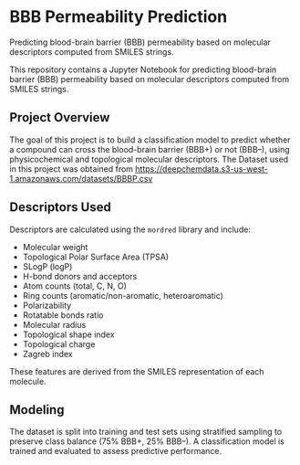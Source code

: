 # BBB Permeability Prediction
Predicting blood-brain barrier (BBB) permeability based on molecular descriptors computed from SMILES strings.

This repository contains a Jupyter Notebook for predicting blood-brain barrier (BBB) permeability based on molecular descriptors computed from SMILES strings.


## Project Overview

The goal of this project is to build a classification model to predict whether a compound can cross the blood-brain barrier (BBB+) or not (BBB–), using physicochemical and topological molecular descriptors. The Dataset used in this project was obtained from https://deepchemdata.s3-us-west-1.amazonaws.com/datasets/BBBP.csv


##  Descriptors Used

Descriptors are calculated using the `mordred` library and include:

- Molecular weight
- Topological Polar Surface Area (TPSA)
- SLogP (logP)
- H-bond donors and acceptors
- Atom counts (total, C, N, O)
- Ring counts (aromatic/non-aromatic, heteroaromatic)
- Polarizability
- Rotatable bonds ratio
- Molecular radius
- Topological shape index
- Topological charge
- Zagreb index

These features are derived from the SMILES representation of each molecule.


## Modeling

The dataset is split into training and test sets using stratified sampling to preserve class balance (75% BBB+, 25% BBB–). A classification model is trained and evaluated to assess predictive performance.

